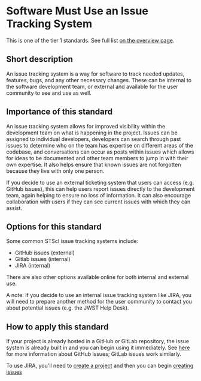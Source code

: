 # Software Must Use an Issue Tracking System

This is one of the tier 1 standards. See full list [on the overview page](README.md).

## Short description
An issue tracking system is a way for software to track needed updates, features, bugs, and any other necessary changes. These can be internal to the software development team, or external and available for the user community to see and use as well.

## Importance of this standard
An issue tracking system allows for improved visibility within the development team on what is happening in the project. Issues can be assigned to individual developers, developers can search through past issues to determine who on the team has expertise on different areas of the codebase, and conversations can occur as posts within issues which allows for ideas to be documented and other team members to jump in with their own expertise. It also helps ensure that known issues are not forgotten because they live with only one person.

If you decide to use an external ticketing system that users can access (e.g. GitHub issues), this can help users report issues directly to the development team, again helping to ensure no loss of information. It can also encourage collaboration with users if they can see current issues with which they can assist.

## Options for this standard
Some common STScI issue tracking systems include:
- GitHub issues (external)
- Gitlab issues (internal)
- JIRA (internal)

There are also other options available online for both internal and external use.

A note: If you decide to use an internal issue tracking system like JIRA, you will need to prepare another method for the user community to contact you about potential issues (e.g. the JWST Help Desk).

## How to apply this standard
If your project is already hosted in a GitHub or GitLab repository, the issue system is already built in and you can begin using it immediately. See [here](https://help.github.com/en/articles/about-issues) for more information about GitHub issues; GitLab issues work similarly.

To use JIRA, you'll need to [create a project](https://confluence.atlassian.com/jiracorecloud/create-a-project-in-your-new-jira-experience-937885967.html) and then you can begin [creating issues](https://confluence.atlassian.com/jirasoftwarecloud/working-with-issues-764478424.html)
